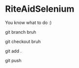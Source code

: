 # RiteAidSelenium

You know what to do :)




git branch bruh

git checkout bruh

git add .

git push

